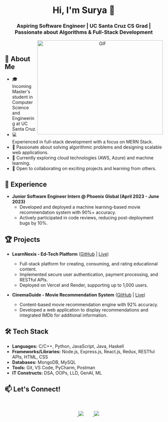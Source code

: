 <h1 align="center">Hi, I'm Surya 👋</h1>

<h3 align="center">Aspiring Software Engineer | UC Santa Cruz CS Grad | Passionate about Algorithms & Full-Stack Development</h3>

<a target="_blank" align="center">
 <img align="right" top="500" height="300" width="400" alt="GIF" src="https://media.giphy.com/media/SWoSkN6DxTszqIKEqv/giphy.gif">
</a>

## 🔭 About Me

- 🎓 Incoming Master's student in Computer Science and Engineering at UC Santa Cruz.
- 💻 Experienced in full-stack development with a focus on MERN Stack.
- 🧠 Passionate about solving algorithmic problems and designing scalable web applications.
- 🌱 Currently exploring cloud technologies (AWS, Azure) and machine learning.
- 👯 Open to collaborating on exciting projects and learning from others.

## 💼 Experience

- **Junior Software Engineer Intern @ Phoenix Global (April 2023 - June 2023)**
  - Developed and deployed a machine learning-based movie recommendation system with 90%+ accuracy.
  - Actively participated in code reviews, reducing post-deployment bugs by 10%.

## 🏆 Projects

- **LearnNexis - Ed-Tech Platform** ([GitHub](https://github.com/SuryaCS719/LearnNexis) | [Live](https://learn-nexis-surya-gitam.vercel.app/))
  - Full-stack platform for creating, consuming, and rating educational content.
  - Implemented secure user authentication, payment processing, and RESTful APIs.
  - Deployed on Vercel and Render, supporting up to 1,000 users.

- **CinemaGuide - Movie Recommendation System** ([GitHub](https://github.com/SuryaCS719/CinemaGuide) | [Live](https://cinemaguide-suryacs719.streamlit.app/))
  - Content-based movie recommendation engine with 92% accuracy.
  - Developed a web application to display recommendations and integrated IMDb for additional information.

## 🛠️ Tech Stack

- **Languages:** C/C++, Python, JavaScript, Java, Haskell
- **Frameworks/Libraries:** Node.js, Express.js, React.js, Redux, RESTful APIs, HTML, CSS
- **Databases:** MongoDB, MySQL
- **Tools:** Git, VS Code, PyCharm, Postman
- **IT Constructs:** DSA, OOPs, LLD, GenAI, ML

## 📫 Let's Connect!

<p align="center">
 <div align="center" class="icons-social" style="margin-left: 10px;">
    <a style="margin-left: 10px;" target="_blank" href="https://www.linkedin.com/in/suryakiranvalavala/">
			<img src="https://img.icons8.com/doodle/40/000000/linkedin--v2.png"></a>
    <a style="margin-left: 10px;" target="_blank" href="https://github.com/SuryaCS719">
		<img src="https://img.icons8.com/doodle/40/000000/github--v1.png"></a>
 </div>
</p>
